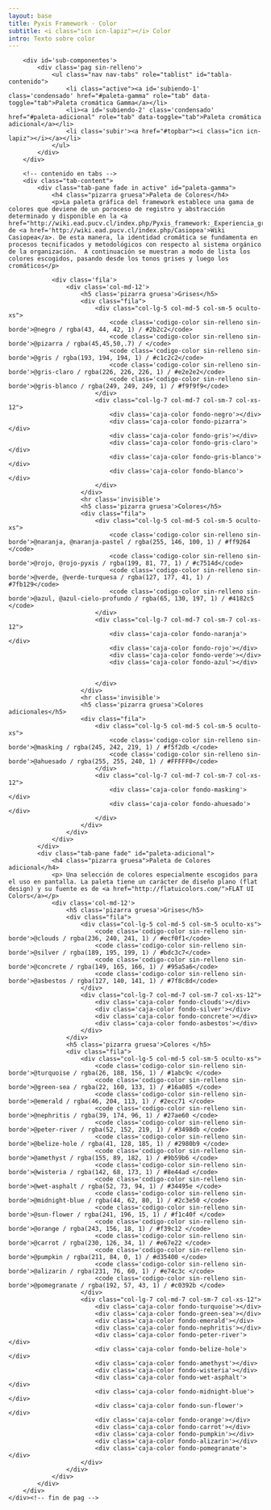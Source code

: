 ```yaml
---
layout: base
title: Pyxis Framework - Color
subtitle: <i class="icn icn-lapiz"></i> Color
intro: Texto sobre color
---
```


<!--<div class='col-lg-3 col-md-3 oculto-sm oculto-xs'>
<a name='ancla' id='a'></a>
<div class='menu-affix alto-affix'>
<div data-spy="affix" data-offset-top="220">
    <ul>
        <li><a class='xs gris-oscuro gruesa' data-scroll href='#titulo-uno'>Paleta de colores</a></li>
        <li><a class='xs gris-oscuro gruesa' data-scroll href='#titulo-dos'>Grises</a></li>
        <li><a class='xs gris-oscuro gruesa' data-scroll href='#titulo-tres'>Colores</a></li>
        <li><a class='xs gris-oscuro gruesa' data-scroll href='#titulo-cuatro'>Adicionales</a></li>
        <li><a class='xs gris-oscuro gruesa' data-scroll href='#titulo-cinco'>Opuestos</a></li>
    </ul>
</div>
</div>
</div>-->

<div class='fila'>
    <div class='col-lg-12 col-md-12 col-sm-12 col-xs-12'>

        <div id='sub-componentes'>
            <div class='pag sin-relleno'>
                <ul class="nav nav-tabs" role="tablist" id="tabla-contenido">
                    <li class="active"><a id='subiendo-1' class='condensado' href="#paleta-gamma" role="tab" data-toggle="tab">Paleta cromática Gamma</a></li>
                    <li><a id='subiendo-2' class='condensado' href="#paleta-adicional" role="tab" data-toggle="tab">Paleta cromática adicional</a></li>
                    <li class='subir'><a href="#topbar"><i class="icn icn-lapiz"></i></a></li>
                </ul>
            </div>
        </div>
        
        <!-- contenido en tabs -->
        <div class="tab-content">
            <div class="tab-pane fade in active" id="paleta-gamma">
                <h4 class="pizarra gruesa">Paleta de Colores</h4>
                <p>La paleta gráfica del framework establece una gama de colores que deviene de un poroceso de registro y abstracción determinado y disponible en la <a href="http://wiki.ead.pucv.cl/index.php/Pyxis_framework:_Experiencia_gr%C3%A1fica_de_una_organizaci%C3%B3n#Paleta_de_colores">Documentación</a> de <a href='http://wiki.ead.pucv.cl/index.php/Casiopea'>Wiki Casiopea</a>. De esta manera, la identidad cromática se fundamenta en procesos tecnificados y metodológicos con respecto al sistema orgánico de la organización.  A continuación se muestran a modo de lista los colores escogidos, pasando desde los tonos grises y luego los cromáticos</p>

                <div class='fila'>
                    <div class='col-md-12'>
                        <h5 class='pizarra gruesa'>Grises</h5>
                        <div class="fila">
                            <div class="col-lg-5 col-md-5 col-sm-5 oculto-xs">
                                <code class='codigo-color sin-relleno sin-borde'>@negro / rgba(43, 44, 42, 1) / #2b2c2</code>
                                <code class='codigo-color sin-relleno sin-borde'>@pizarra / rgba(45,45,50,.7) / </code>
                                <code class='codigo-color sin-relleno sin-borde'>@gris / rgba(193, 194, 194, 1) / #c1c2c2</code>
                                <code class='codigo-color sin-relleno sin-borde'>@gris-claro / rgba(226, 226, 226, 1) / #e2e2e2</code>
                                <code class='codigo-color sin-relleno sin-borde'>@gris-blanco / rgba(249, 249, 249, 1) / #f9f9f9</code>
                            </div>
                            <div class="col-lg-7 col-md-7 col-sm-7 col-xs-12">
                                <div class='caja-color fondo-negro'></div>
                                <div class='caja-color fondo-pizarra'></div>
                                <div class='caja-color fondo-gris'></div>
                                <div class='caja-color fondo-gris-claro'></div>
                                <div class='caja-color fondo-gris-blanco'></div>
                                <div class='caja-color fondo-blanco'></div>
                            </div>
                        </div>
                        <hr class='invisible'>
                        <h5 class='pizarra gruesa'>Colores</h5>
                        <div class="fila">
                            <div class="col-lg-5 col-md-5 col-sm-5 oculto-xs">
                                <code class='codigo-color sin-relleno sin-borde'>@naranja, @naranja-pastel / rgba(255, 146, 100, 1) / #ff9264 </code>
                                <code class='codigo-color sin-relleno sin-borde'>@rojo, @rojo-pyxis / rgba(199, 81, 77, 1) / #c7514d</code>
                                <code class='codigo-color sin-relleno sin-borde'>@verde, @verde-turquesa / rgba(127, 177, 41, 1) / #7fb129</code>  
                                <code class='codigo-color sin-relleno sin-borde'>@azul, @azul-cielo-profundo / rgba(65, 130, 197, 1) / #4182c5 </code>         
                            </div>
                            <div class="col-lg-7 col-md-7 col-sm-7 col-xs-12">
                                <div class='caja-color fondo-naranja'></div>
                                <div class='caja-color fondo-rojo'></div>
                                <div class='caja-color fondo-verde'></div> 
                                <div class='caja-color fondo-azul'></div>
                                

                            </div>
                        </div>
                        <hr class='invisible'>
                        <h5 class='pizarra gruesa'>Colores adicionales</h5>
                        <div class="fila">
                            <div class="col-lg-5 col-md-5 col-sm-5 oculto-xs">
                                <code class='codigo-color sin-relleno sin-borde'>@masking / rgba(245, 242, 219, 1) / #f5f2db </code>
                                <code class='codigo-color sin-relleno sin-borde'>@ahuesado / rgba(255, 255, 240, 1) / #FFFFF0</code> 
                            </div>
                            <div class="col-lg-7 col-md-7 col-sm-7 col-xs-12">
                                <div class='caja-color fondo-masking'></div>
                                <div class='caja-color fondo-ahuesado'></div>
                            </div>
                        </div>
                    </div>
                </div>
            </div>
            <div class="tab-pane fade" id="paleta-adicional">
                <h4 class="pizarra gruesa">Paleta de Colores adicional</h4>
                <p> Una selección de colores especialmente escogidos para el uso en pantalla. La paleta tiene un carácter de diseño plano (flat design) y su fuente es de <a href="http://flatuicolors.com/">FLAT UI Colors</a></p>
                <div class='col-md-12'>
                    <h5 class='pizarra gruesa'>Grises</h5>
                    <div class="fila">
                        <div class="col-lg-5 col-md-5 col-sm-5 oculto-xs">
                            <code class='codigo-color sin-relleno sin-borde'>@clouds / rgba(236, 240, 241, 1) / #ecf0f1</code>
                            <code class='codigo-color sin-relleno sin-borde'>@silver / rgba(189, 195, 199, 1) / #bdc3c7</code>
                            <code class='codigo-color sin-relleno sin-borde'>@concrete / rgba(149, 165, 166, 1) / #95a5a6</code>
                            <code class='codigo-color sin-relleno sin-borde'>@asbestos / rgba(127, 140, 141, 1) / #7f8c8d</code>
                        </div>
                        <div class="col-lg-7 col-md-7 col-sm-7 col-xs-12">
                            <div class='caja-color fondo-clouds'></div>
                            <div class='caja-color fondo-silver'></div>
                            <div class='caja-color fondo-concrete'></div>
                            <div class='caja-color fondo-asbestos'></div>
                        </div>
                    </div>
                    <h5 class='pizarra gruesa'>Colores </h5>
                    <div class="fila">
                        <div class="col-lg-5 col-md-5 col-sm-5 oculto-xs">
                            <code class='codigo-color sin-relleno sin-borde'>@turquoise / rgba(26, 188, 156, 1) / #1abc9c </code>
                            <code class='codigo-color sin-relleno sin-borde'>@green-sea / rgba(22, 160, 133, 1) / #16a085 </code>
                            <code class='codigo-color sin-relleno sin-borde'>@emerald / rgba(46, 204, 113, 1) / #2ecc71 </code>
                            <code class='codigo-color sin-relleno sin-borde'>@nephritis / rgba(39, 174, 96, 1) / #27ae60 </code>
                            <code class='codigo-color sin-relleno sin-borde'>@peter-river / rgba(52, 152, 219, 1) / #3498db </code>
                            <code class='codigo-color sin-relleno sin-borde'>@belize-hole / rgba(41, 128, 185, 1) / #2980b9 </code>
                            <code class='codigo-color sin-relleno sin-borde'>@amethyst / rgba(155, 89, 182, 1) / #9b59b6 </code>
                            <code class='codigo-color sin-relleno sin-borde'>@wisteria / rgba(142, 68, 173, 1) / #8e44ad </code>
                            <code class='codigo-color sin-relleno sin-borde'>@wet-asphalt / rgba(52, 73, 94, 1) / #34495e </code>
                            <code class='codigo-color sin-relleno sin-borde'>@midnight-blue / rgba(44, 62, 80, 1) / #2c3e50 </code>
                            <code class='codigo-color sin-relleno sin-borde'>@sun-flower / rgba(241, 196, 15, 1) / #f1c40f </code>
                            <code class='codigo-color sin-relleno sin-borde'>@orange / rgba(243, 156, 18, 1) / #f39c12 </code>
                            <code class='codigo-color sin-relleno sin-borde'>@carrot / rgba(230, 126, 34, 1) / #e67e22 </code>
                            <code class='codigo-color sin-relleno sin-borde'>@pumpkin / rgba(211, 84, 0, 1) / #d35400 </code>
                            <code class='codigo-color sin-relleno sin-borde'>@alizarin / rgba(231, 76, 60, 1) / #e74c3c </code>
                            <code class='codigo-color sin-relleno sin-borde'>@pomegranate / rgba(192, 57, 43, 1) / #c0392b </code>
                        </div>
                        <div class="col-lg-7 col-md-7 col-sm-7 col-xs-12">
                            <div class='caja-color fondo-turquoise'></div>
                            <div class='caja-color fondo-green-sea'></div>
                            <div class='caja-color fondo-emerald'></div>
                            <div class='caja-color fondo-nephritis'></div>
                            <div class='caja-color fondo-peter-river'></div>
                            <div class='caja-color fondo-belize-hole'></div>
                            <div class='caja-color fondo-amethyst'></div>
                            <div class='caja-color fondo-wisteria'></div>
                            <div class='caja-color fondo-wet-asphalt'></div>
                            <div class='caja-color fondo-midnight-blue'></div>
                            <div class='caja-color fondo-sun-flower'></div>
                            <div class='caja-color fondo-orange'></div>
                            <div class='caja-color fondo-carrot'></div>
                            <div class='caja-color fondo-pumpkin'></div>
                            <div class='caja-color fondo-alizarin'></div>
                            <div class='caja-color fondo-pomegranate'></div>
                        </div>
                    </div>
                </div>
            </div>
        </div>
    </div><!-- fin de pag -->
</div>
